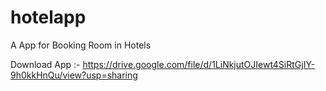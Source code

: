 # hotelapp

A App for Booking Room in Hotels

Download App :- https://drive.google.com/file/d/1LiNkjutOJIewt4SiRtGjIY-9h0kkHnQu/view?usp=sharing
